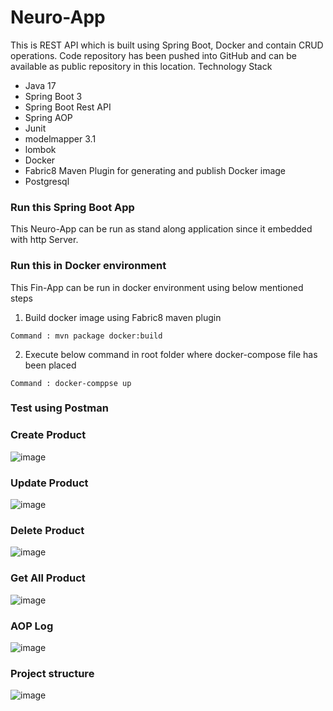 # Neuro-App

This is REST API which is built using Spring Boot, Docker and contain CRUD operations. Code repository has been pushed into GitHub and can be available as public repository in this location.
Technology Stack
+ Java 17
+ Spring Boot 3
+ Spring Boot Rest API
+ Spring AOP
+ Junit
+ modelmapper 3.1
+ lombok
+ Docker
+ Fabric8 Maven Plugin for generating and publish Docker image
+ Postgresql

### Run this Spring Boot App
This Neuro-App can be run as stand along application since it embedded with http Server.

### Run this in Docker environment 
This Fin-App can be run in docker environment using below mentioned steps
1.	Build docker image using Fabric8 maven plugin
```
Command : mvn package docker:build
```
2.	Execute below command in root folder where docker-compose file has been placed
```
Command : docker-comppse up
```

### Test using Postman
### Create Product
![image](https://user-images.githubusercontent.com/67745525/235357857-a5e4b251-d00a-44f3-8ff1-639d61ad17de.png)

### Update Product
![image](https://user-images.githubusercontent.com/67745525/235357867-1357e9ba-d13a-4f41-a80a-1eb058098bcc.png)

### Delete Product
![image](https://user-images.githubusercontent.com/67745525/235357888-cda0f688-0ba9-49fe-afda-ab34d4d8af52.png)

### Get All Product
![image](https://user-images.githubusercontent.com/67745525/235357937-eb14ebe7-6b50-4d56-92c4-a423901b10bc.png)

### AOP Log
![image](https://user-images.githubusercontent.com/67745525/235358097-ba8edb2b-7fdd-4703-84d0-de3660e426bb.png)

### Project structure
![image](https://user-images.githubusercontent.com/67745525/235357953-786b48cd-0a2b-4738-8ea6-1406bf2d6bf0.png)

 

